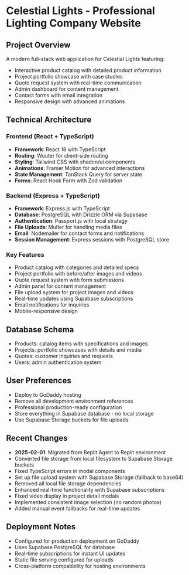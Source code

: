 # Celestial Lights - Professional Lighting Company Website

## Project Overview
A modern full-stack web application for Celestial Lights featuring:
- Interactive product catalog with detailed product information
- Project portfolio showcase with case studies
- Quote request system with real-time communication
- Admin dashboard for content management
- Contact forms with email integration
- Responsive design with advanced animations

## Technical Architecture

### Frontend (React + TypeScript)
- **Framework**: React 18 with TypeScript
- **Routing**: Wouter for client-side routing
- **Styling**: Tailwind CSS with shadcn/ui components
- **Animations**: Framer Motion for advanced interactions
- **State Management**: TanStack Query for server state
- **Forms**: React Hook Form with Zod validation

### Backend (Express + TypeScript)
- **Framework**: Express.js with TypeScript
- **Database**: PostgreSQL with Drizzle ORM via Supabase
- **Authentication**: Passport.js with local strategy
- **File Uploads**: Multer for handling media files
- **Email**: Nodemailer for contact forms and notifications
- **Session Management**: Express sessions with PostgreSQL store

### Key Features
- Product catalog with categories and detailed specs
- Project portfolio with before/after images and videos
- Quote request system with form submissions
- Admin panel for content management
- File upload system for project images and videos
- Real-time updates using Supabase subscriptions
- Email notifications for inquiries
- Mobile-responsive design

## Database Schema
- Products: catalog items with specifications and images
- Projects: portfolio showcases with details and media
- Quotes: customer inquiries and requests
- Users: admin authentication system

## User Preferences
- Deploy to GoDaddy hosting
- Remove all development environment references
- Professional production-ready configuration
- Store everything in Supabase database - no local storage
- Use Supabase Storage buckets for file uploads

## Recent Changes
- **2025-02-01**: Migrated from Replit Agent to Replit environment
- Converted file storage from local filesystem to Supabase Storage buckets
- Fixed TypeScript errors in modal components  
- Set up file upload system with Supabase Storage (fallback to base64)
- Removed all local file storage dependencies
- Enhanced real-time functionality with Supabase subscriptions
- Fixed video display in project detail modals
- Implemented consistent image selection (no random photos)
- Added manual event fallbacks for real-time updates

## Deployment Notes
- Configured for production deployment on GoDaddy
- Uses Supabase PostgreSQL for database
- Real-time subscriptions for instant UI updates
- Static file serving configured for uploads
- Cross-platform compatibility for hosting environments